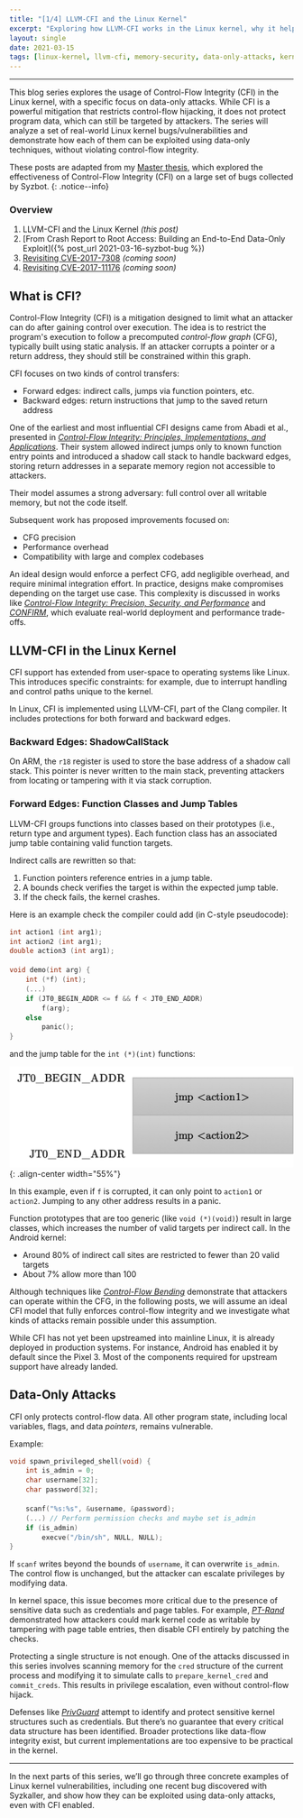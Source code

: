```yaml
---
title: "[1/4] LLVM-CFI and the Linux Kernel"
excerpt: "Exploring how LLVM-CFI works in the Linux kernel, why it helps, and where it still falls short, especially against data-only attacks."
layout: single
date: 2021-03-15
tags: [linux-kernel, llvm-cfi, memory-security, data-only-attacks, kernel-exploitation]
---
```


---

This blog series explores the usage of Control-Flow Integrity (CFI) in the Linux kernel, with a specific focus on data-only attacks. While CFI is a powerful mitigation that restricts control-flow hijacking, it does not protect program data, which can still be targeted by attackers. The series will analyze a set of real-world Linux kernel bugs/vulnerabilities and demonstrate how each of them can be exploited using data-only techniques, without violating control-flow integrity.

These posts are adapted from my [Master thesis](/assets/thesis.pdf), which explored the effectiveness of Control-Flow Integrity (CFI) on a large set of bugs collected by Syzbot.
{: .notice--info}

### Overview

1. LLVM-CFI and the Linux Kernel *(this post)*
2. [From Crash Report to Root Access: Building an End-to-End Data-Only Exploit]({% post_url 2021-03-16-syzbot-bug %})
3. [Revisiting CVE-2017-7308](#) *(coming soon)*
4. [Revisiting CVE-2017-11176](#) *(coming soon)*

## What is CFI?

Control-Flow Integrity (CFI) is a mitigation designed to limit what an attacker can do after gaining control over execution. The idea is to restrict the program's execution to follow a precomputed *control-flow graph* (CFG), typically built using static analysis. If an attacker corrupts a pointer or a return address, they should still be constrained within this graph.

CFI focuses on two kinds of control transfers:

- Forward edges: indirect calls, jumps via function pointers, etc.
- Backward edges: return instructions that jump to the saved return address

One of the earliest and most influential CFI designs came from Abadi et al., presented in *[Control-Flow Integrity: Principles, Implementations, and Applications](https://dl.acm.org/doi/10.1145/1609956.1609960)*. Their system allowed indirect jumps only to known function entry points and introduced a shadow call stack to handle backward edges, storing return addresses in a separate memory region not accessible to attackers.

Their model assumes a strong adversary: full control over all writable memory, but not the code itself.

Subsequent work has proposed improvements focused on:

- CFG precision
- Performance overhead
- Compatibility with large and complex codebases

An ideal design would enforce a perfect CFG, add negligible overhead, and require minimal integration effort. In practice, designs make compromises depending on the target use case. This complexity is discussed in works like *[Control-Flow Integrity: Precision, Security, and Performance](https://dl.acm.org/doi/10.1145/3054924)* and *[CONFIRM](https://dl.acm.org/doi/10.5555/3361338.3361463)*, which evaluate real-world deployment and performance trade-offs.

## LLVM-CFI in the Linux Kernel

CFI support has extended from user-space to operating systems like Linux. This introduces specific constraints: for example, due to interrupt handling and control paths unique to the kernel.

In Linux, CFI is implemented using LLVM-CFI, part of the Clang compiler. It includes protections for both forward and backward edges.

### Backward Edges: ShadowCallStack

On ARM, the `r18` register is used to store the base address of a shadow call stack. This pointer is never written to the main stack, preventing attackers from locating or tampering with it via stack corruption.

### Forward Edges: Function Classes and Jump Tables

LLVM-CFI groups functions into classes based on their prototypes (i.e., return type and argument types). Each function class has an associated jump table containing valid function targets.

Indirect calls are rewritten so that:

1. Function pointers reference entries in a jump table.
2. A bounds check verifies the target is within the expected jump table.
3. If the check fails, the kernel crashes.

Here is an example check the compiler could add (in C-style pseudocode):

```c
int action1 (int arg1);
int action2 (int arg1);
double action3 (int arg1);

void demo(int arg) {
    int (*f) (int);
    (...)
    if (JT0_BEGIN_ADDR <= f && f < JT0_END_ADDR)
        f(arg);
    else
        panic();
}
```

and the jump table for the `int (*)(int)` functions:

![Jump table structure for `int (*)(int)` functions](/assets/images/cfi/jump_table.png){: .align-center width="55%"}

In this example, even if `f` is corrupted, it can only point to `action1` or `action2`. Jumping to any other address results in a panic.

Function prototypes that are too generic (like `void (*)(void)`) result in large classes, which increases the number of valid targets per indirect call. In the Android kernel:

- Around 80% of indirect call sites are restricted to fewer than 20 valid targets
- About 7% allow more than 100

Although techniques like *[Control-Flow Bending](https://www.usenix.org/conference/usenixsecurity15/technical-sessions/presentation/carlini)* demonstrate that attackers can operate within the CFG, in the following posts, we will assume an ideal CFI model that fully enforces control-flow integrity and we investigate what kinds of attacks remain possible under this assumption.

While CFI has not yet been upstreamed into mainline Linux, it is already deployed in production systems. For instance, Android has enabled it by default since the Pixel 3. Most of the components required for upstream support have already landed.

## Data-Only Attacks

CFI only protects control-flow data. All other program state, including local variables, flags, and data *pointers*, remains vulnerable.

Example:

```c
void spawn_privileged_shell(void) {
    int is_admin = 0;
    char username[32];
    char password[32];

    scanf("%s:%s", &username, &password);
    (...) // Perform permission checks and maybe set is_admin
    if (is_admin)
        execve("/bin/sh", NULL, NULL);
}
```

If `scanf` writes beyond the bounds of `username`, it can overwrite `is_admin`. The control flow is unchanged, but the attacker can escalate privileges by modifying data.

In kernel space, this issue becomes more critical due to the presence of sensitive data such as credentials and page tables. For example, *[PT-Rand](https://www.ndss-symposium.org/ndss2017/ndss-2017-programme/pt-rand-practical-mitigation-data-only-attacks-against-page-tables/)* demonstrated how attackers could mark kernel code as writable by tampering with page table entries, then disable CFI entirely by patching the checks.

Protecting a single structure is not enough. One of the attacks discussed in this series involves scanning memory for the `cred` structure of the current process and modifying it to simulate calls to `prepare_kernel_cred` and `commit_creds`. This results in privilege escalation, even without control-flow hijack.

Defenses like *[PrivGuard](https://www.usenix.org/conference/usenixsecurity22/presentation/wang-lun)* attempt to identify and protect sensitive kernel structures such as credentials. But there’s no guarantee that every critical data structure has been identified. Broader protections like data-flow integrity exist, but current implementations are too expensive to be practical in the kernel.

---

In the next parts of this series, we’ll go through three concrete examples of Linux kernel vulnerabilities, including one recent bug discovered with Syzkaller, and show how they can be exploited using data-only attacks, even with CFI enabled.

